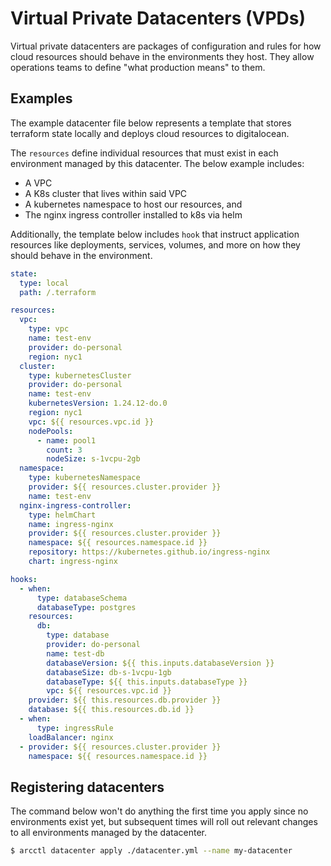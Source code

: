 # Virtual Private Datacenters (VPDs)

Virtual private datacenters are packages of configuration and rules for how
cloud resources should behave in the environments they host. They allow
operations teams to define "what production means" to them.

## Examples

The example datacenter file below represents a template that stores terraform
state locally and deploys cloud resources to digitalocean. 

The `resources` define individual resources that must exist in each environment
managed by this datacenter. The below example includes:

* A VPC
* A K8s cluster that lives within said VPC
* A kubernetes namespace to host our resources, and
* The nginx ingress controller installed to k8s via helm

Additionally, the template below includes `hook` that instruct application resources
like deployments, services, volumes, and more on how they should behave in the environment.

```yaml
state:
  type: local
  path: /.terraform

resources:
  vpc:
    type: vpc
    name: test-env
    provider: do-personal
    region: nyc1
  cluster:
    type: kubernetesCluster
    provider: do-personal
    name: test-env
    kubernetesVersion: 1.24.12-do.0
    region: nyc1
    vpc: ${{ resources.vpc.id }}
    nodePools:
      - name: pool1
        count: 3
        nodeSize: s-1vcpu-2gb
  namespace:
    type: kubernetesNamespace
    provider: ${{ resources.cluster.provider }}
    name: test-env
  nginx-ingress-controller:
    type: helmChart
    name: ingress-nginx
    provider: ${{ resources.cluster.provider }}
    namespace: ${{ resources.namespace.id }}
    repository: https://kubernetes.github.io/ingress-nginx
    chart: ingress-nginx

hooks:
  - when:
      type: databaseSchema
      databaseType: postgres
    resources:
      db:
        type: database
        provider: do-personal
        name: test-db
        databaseVersion: ${{ this.inputs.databaseVersion }}
        databaseSize: db-s-1vcpu-1gb
        databaseType: ${{ this.inputs.databaseType }}
        vpc: ${{ resources.vpc.id }}
    provider: ${{ this.resources.db.provider }}
    database: ${{ this.resources.db.id }}
  - when:
      type: ingressRule
    loadBalancer: nginx
  - provider: ${{ resources.cluster.provider }}
    namespace: ${{ resources.namespace.id }}
```

## Registering datacenters

The command below won't do anything the first time you apply since no environments
exist yet, but subsequent times will roll out relevant changes to all environments
managed by the datacenter.

```sh
$ arcctl datacenter apply ./datacenter.yml --name my-datacenter
```